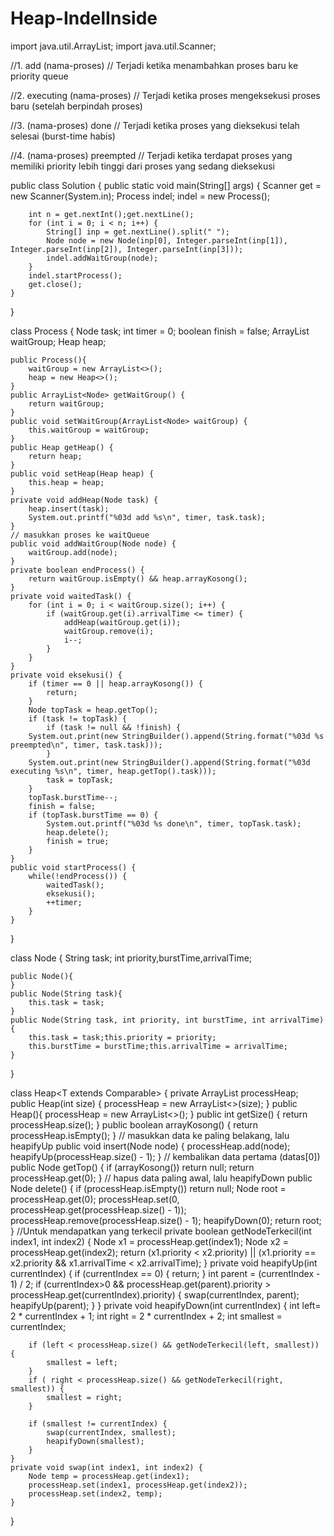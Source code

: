 # Heap-IndelInside
import java.util.ArrayList;
import java.util.Scanner;

//1. add (nama-proses)
//  Terjadi ketika menambahkan proses baru ke priority queue

//2. executing (nama-proses)
//  Terjadi ketika proses mengeksekusi proses baru (setelah berpindah proses)

//3. (nama-proses) done
//  Terjadi ketika proses yang dieksekusi telah selesai (burst-time habis)

//4. (nama-proses) preempted
//  Terjadi ketika terdapat proses yang memiliki priority lebih tinggi dari proses yang sedang dieksekusi

public class Solution {
    public static void main(String[] args) {
        Scanner get = new Scanner(System.in);
        Process indel;
        indel = new Process();

        int n = get.nextInt();get.nextLine();
        for (int i = 0; i < n; i++) {
            String[] inp = get.nextLine().split(" ");
            Node node = new Node(inp[0], Integer.parseInt(inp[1]), Integer.parseInt(inp[2]), Integer.parseInt(inp[3]));
            indel.addWaitGroup(node);
        }
        indel.startProcess();
        get.close();
    }
}

class Process {
    Node task;
    int timer = 0;
    boolean finish = false;
    ArrayList<Node> waitGroup;
    Heap heap;
    
    public Process(){
        waitGroup = new ArrayList<>();
        heap = new Heap<>();
    }
    public ArrayList<Node> getWaitGroup() {
        return waitGroup;
    }
    public void setWaitGroup(ArrayList<Node> waitGroup) {
        this.waitGroup = waitGroup;
    }
    public Heap getHeap() {
        return heap;
    }
    public void setHeap(Heap heap) {
        this.heap = heap;
    }
    private void addHeap(Node task) {
        heap.insert(task);
        System.out.printf("%03d add %s\n", timer, task.task);
    }
    // masukkan proses ke waitQueue
    public void addWaitGroup(Node node) {
        waitGroup.add(node);
    }
    private boolean endProcess() {
        return waitGroup.isEmpty() && heap.arrayKosong();
    }
    private void waitedTask() {
        for (int i = 0; i < waitGroup.size(); i++) {
            if (waitGroup.get(i).arrivalTime <= timer) {
                addHeap(waitGroup.get(i));
                waitGroup.remove(i);
                i--;
            }
        }
    }
    private void eksekusi() {
        if (timer == 0 || heap.arrayKosong()) {
            return;
        }
        Node topTask = heap.getTop();
        if (task != topTask) {
            if (task != null && !finish) {
        System.out.print(new StringBuilder().append(String.format("%03d %s preempted\n", timer, task.task)));
            }
        System.out.print(new StringBuilder().append(String.format("%03d executing %s\n", timer, heap.getTop().task)));
            task = topTask;
        }
        topTask.burstTime--;
        finish = false;
        if (topTask.burstTime == 0) {
            System.out.printf("%03d %s done\n", timer, topTask.task);
            heap.delete();
            finish = true;
        }
    }
    public void startProcess() {
        while(!endProcess()) {
            waitedTask();
            eksekusi();
            ++timer;
        }
    }
}

class Node {
    String task;
    int priority,burstTime,arrivalTime;
    
    public Node(){
    }
    public Node(String task){
        this.task = task;
    }
    public Node(String task, int priority, int burstTime, int arrivalTime) {
        this.task = task;this.priority = priority;
        this.burstTime = burstTime;this.arrivalTime = arrivalTime;
    }
}

class Heap<T extends Comparable<T>> {
    private ArrayList<Node> processHeap;
    public Heap(int size) {
        processHeap = new ArrayList<>(size);
    }
    public Heap(){
        processHeap = new ArrayList<>();
    }
    public int getSize() {
        return processHeap.size();
    }
    public boolean arrayKosong() {
        return processHeap.isEmpty();
    }
    // masukkan data ke paling belakang, lalu heapifyUp
    public void insert(Node node) {
        processHeap.add(node);
        heapifyUp(processHeap.size() - 1);
    }
    // kembalikan data pertama (datas[0])
    public Node getTop() {
        if (arrayKosong()) return null;
        return processHeap.get(0);
    }
    // hapus data paling awal, lalu heapifyDown
    public Node delete() {
        if (processHeap.isEmpty()) return null;
        Node root = processHeap.get(0);
        processHeap.set(0, processHeap.get(processHeap.size() - 1));
        processHeap.remove(processHeap.size() - 1);
        heapifyDown(0);
        return root;
    }
    //Untuk mendapatkan yang terkecil
    private boolean getNodeTerkecil(int index1, int index2) {
        Node x1 = processHeap.get(index1);
        Node x2 = processHeap.get(index2);
        return (x1.priority < x2.priority) ||
                (x1.priority == x2.priority && x1.arrivalTime < x2.arrivalTime);
    }
    private void heapifyUp(int currentIndex) {
        if (currentIndex == 0) {
            return;
        }
        int parent = (currentIndex - 1) / 2;
        if (currentIndex>0 && processHeap.get(parent).priority > processHeap.get(currentIndex).priority) {
            swap(currentIndex, parent);
            heapifyUp(parent);
        }
    }
    private void heapifyDown(int currentIndex) {
        int left= 2 * currentIndex  + 1;
        int right = 2 * currentIndex + 2;
        int smallest = currentIndex;

        if (left < processHeap.size() && getNodeTerkecil(left, smallest)) {
            smallest = left;
        }
        if ( right < processHeap.size() && getNodeTerkecil(right, smallest)) {
            smallest = right;
        }

        if (smallest != currentIndex) {
            swap(currentIndex, smallest);
            heapifyDown(smallest);
        }
    }
    private void swap(int index1, int index2) {
        Node temp = processHeap.get(index1);
        processHeap.set(index1, processHeap.get(index2));
        processHeap.set(index2, temp);
    }
}
